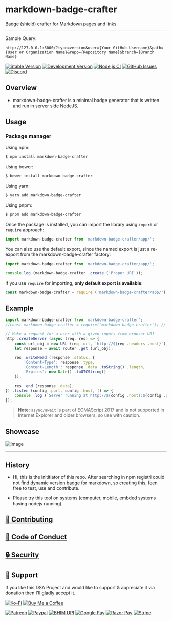 # markdown-badge-crafter
Badge (shield) crafter for Markdown pages and links

___

Sample Query:
```
http://127.0.0.1:3000/?type=version&user={Your GitHub Username}&path={User or Organization Name}&repo={Repository Name}&branch={Branch Name}
```

[![Stable Version](localhost:3000/?type=version&user=sayan&path=thescienceuniverse&repo=markdown-badge-crafter&branch=master)](https://github.com/TheScienceUniverse/markdown-badge-crafter)
[![Development Version](https://thescienceuniverse.github.io/API/?get=version&branch=dev)](https://github.com/TheScienceUniverse/markdown-badge-crafter)
[![Node.js CI](https://github.com/TheScienceUniverse/markdown-badge-crafter/actions/workflows/node.js.yml/badge.svg)](https://github.com/TheScienceUniverse/markdown-badge-crafter/actions/workflows/node.js.yml)
[![GitHub Issues](https://img.shields.io/github/issues/TheScienceUniverse/markdown-badge-crafter.svg?style=flat-square&label=Issues&color=d77982)](https://github.com/TheScienceUniverse/markdown-badge-crafter/issues)
[![Discord](https://img.shields.io/discord/869557815780470834?color=738adb&label=Discord&logo=discord&logoColor=white&style=flat-square)](https://discord.gg/DEYW7vZkm7)


## Overview

- markdown-badge-crafter is a minimal badge generator that is written and run in server side NodeJS.

## Usage


### Package manager

Using npm:

```bash
$ npm install markdown-badge-crafter
```

Using bower:

```bash
$ bower install markdown-badge-crafter
```

Using yarn:

```bash
$ yarn add markdown-badge-crafter
```

Using pnpm:

```bash
$ pnpm add markdown-badge-crafter
```

Once the package is installed, you can import the library using `import` or `require` approach:

```js
import markdown-badge-crafter from 'markdown-badge-crafter/app/';
```

You can also use the default export, since the named export is just a re-export from the markdown-badge-crafter factory:

```js
import markdown-badge-crafter from 'markdown-badge-crafter/app/';

console.log (markdown-badge-crafter .create ('Proper URI'));
```

If you use `require` for importing, **only default export is available**:

```js
const markdown-badge-crafter = require ('markdown-badge-crafter/app/');
```

## Example

```js
import markdown-badge-crafter from 'markdown-badge-crafter';
//const markdown-badge-crafter = require('markdown-badge-crafter'); // legacy way

// Make a request for a user with a given inputs from brouser URI
http .createServer (async (req, res) => {
	const url_obj = new URL (req .url, `http://${req .headers .host}`);
	let response = await router .get (url_obj);

	res .writeHead (response .status, {
		'Content-Type': response .type,
		'Content-Length': response .data .toString() .length,
		'Expires': new Date() .toUTCString()
	});

	res .end (response .data);
}) .listen (config .port, config .host, () => {
	console .log (`Server running at http://${config .host}:${config .port}/`);
});
```

> **Note**: `async/await` is part of ECMAScript 2017 and is not supported in Internet
> Explorer and older browsers, so use with caution.


## Showcase

![Image](./media/version.png "Build and Run demo")
___

## History

- Hi, this is the inititiator of this repo. After searching in npm registri could not find dynamic version badge for markdown, so creating this, feen free to test, use and contribute.

- Please try this tool on systems (computer, mobile, embded systems having nodejs running).
 

## [🤝 Contributing](./CONTRIBUTING.md)

## [📜 Code of Conduct](./CODE_OF_CONDUCT.md)

## [🔒 Security](./SECURITY.md)

## 💝 Support

If you like this DSA Project and would like to support & appreciate it via donation then I'll gladly accept it. 

[![Ko-Fi](https://img.shields.io/badge/Ko--fi-F16061?style=for-the-badge&logo=ko-fi&logoColor=white)](https://ko-fi.com/sayan_shankhari)
[![Buy Me a Coffee](https://img.shields.io/badge/Buy_Me_A_Coffee-FFDD00?style=for-the-badge&logo=buy-me-a-coffee&logoColor=black)](https://www.buymeacoffee.com/sayan.shankhari)

[![Patreon](https://img.shields.io/badge/Patreon-F96854?style=for-the-badge&logo=patreon&logoColor=white)]()
[![Paypal](https://img.shields.io/badge/PayPal-00457C?style=for-the-badge&logo=paypal&logoColor=white)](https://www.paypal.com/paypalme/the01guy)
[![BHIM UPI](https://img.shields.io/badge/bhim-e9661c?style=for-the-badge&logo=bhim&logoColor=e9661c&color=27803b)]()
[![Google Pay](https://img.shields.io/badge/Google%20Pay-%233780F1.svg?style=for-the-badge&logo=Google-Pay&logoColor=white)]()
[![Razor Pay](https://img.shields.io/badge/Razorpay-02042B?style=for-the-badge&logo=razorpay&logoColor=3395FF)]()
[![Stripe](https://img.shields.io/badge/Stripe-626CD9?style=for-the-badge&logo=Stripe&logoColor=white)]()
